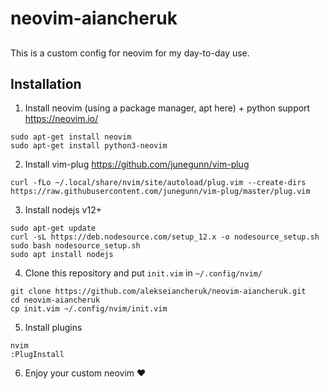 # neovim-aiancheruk
## 
This is a custom config for neovim for my day-to-day use.

## Installation
1. Install neovim (using a package manager, apt here) + python support https://neovim.io/
```
sudo apt-get install neovim
sudo apt-get install python3-neovim
```
2. Install vim-plug https://github.com/junegunn/vim-plug
```
curl -fLo ~/.local/share/nvim/site/autoload/plug.vim --create-dirs https://raw.githubusercontent.com/junegunn/vim-plug/master/plug.vim
```
3. Install nodejs v12+
```
sudo apt-get update
curl -sL https://deb.nodesource.com/setup_12.x -o nodesource_setup.sh
sudo bash nodesource_setup.sh
sudo apt install nodejs
```
4. Clone this repository and put ```init.vim``` in ```~/.config/nvim/```
```
git clone https://github.com/alekseiancheruk/neovim-aiancheruk.git
cd neovim-aiancheruk
cp init.vim ~/.config/nvim/init.vim
```
5. Install plugins
```
nvim
:PlugInstall 
```
6. Enjoy your custom neovim ❤
